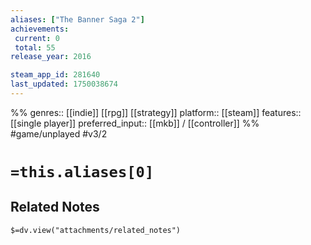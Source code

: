 ```yaml
---
aliases: ["The Banner Saga 2"]
achievements:
 current: 0
 total: 55
release_year: 2016

steam_app_id: 281640
last_updated: 1750038674
---
```

%%
genres:: [[indie]] [[rpg]] [[strategy]]
platform:: [[steam]]
features:: [[single player]]
preferred_input:: [[mkb]] / [[controller]]
%%
#game/unplayed
#v3/2

# `=this.aliases[0]`
## Related Notes
`$=dv.view("attachments/related_notes")`